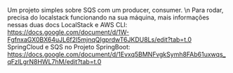 Um projeto simples sobre SQS com um producer, consumer. \n
Para rodar, precisa do localstack funcionando na sua máquina, mais informações nessas duas docs
LocalStack e AWS CLI: https://docs.google.com/document/d/1W-FgfnxaGX0BX64uJL6f2l5mjnqQIgprdwT6JKDU8Ls/edit?tab=t.0
SpringCloud e SQS no Projeto SpringBoot: https://docs.google.com/document/d/1Evxq5BMNFvgkSymh8FAb61uxwqs_qFzlLgrN8HWL7hM/edit?tab=t.0
